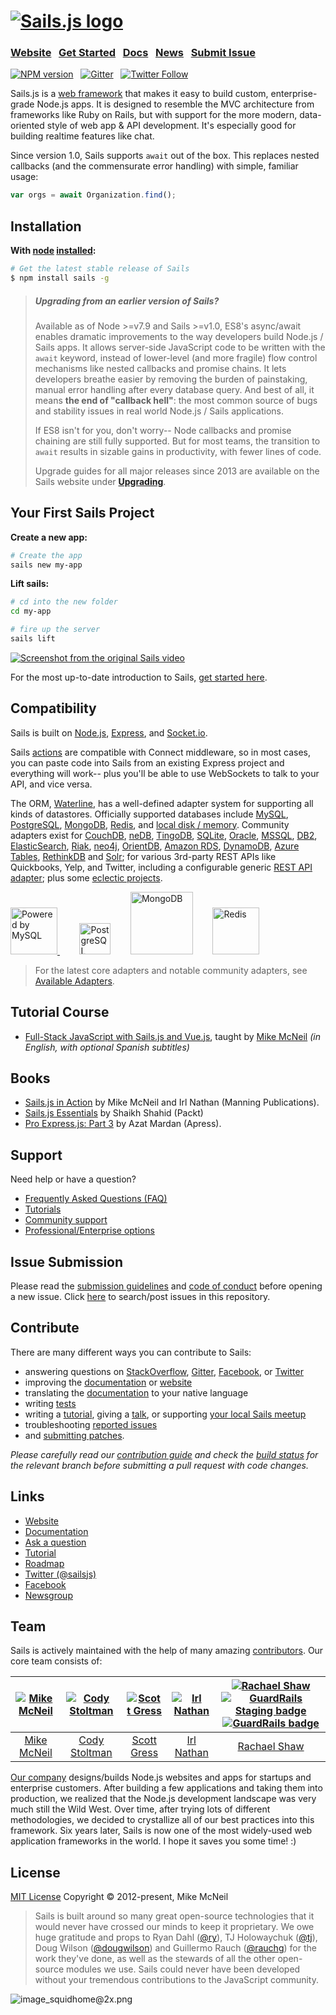 <h1>
<a href="http://sailsjs.com"><img alt="Sails.js logo" src="http://balderdashy.github.io/sails/images/logo.png" title="Sails.js"/></a>
</h1>

### [Website](https://sailsjs.com/)  &nbsp; [Get Started](https://sailsjs.com/get-started) &nbsp;  [Docs](http://sailsjs.com/documentation)  &nbsp; [News](http://twitter.com/sailsjs) &nbsp; [Submit Issue](http://sailsjs.com/bugs)

[![NPM version](https://badge.fury.io/js/sails.svg)](http://badge.fury.io/js/sails) &nbsp; [![Gitter](https://badges.gitter.im/Join%20Chat.svg)](https://gitter.im/balderdashy/sails)  &nbsp; [![Twitter Follow](https://img.shields.io/twitter/follow/sailsjs.svg?style=social&maxAge=3600)](https://twitter.com/sailsjs)

Sails.js is a [web framework](http://sailsjs.com/whats-that) that makes it easy to build custom, enterprise-grade Node.js apps. It is designed to resemble the MVC architecture from frameworks like Ruby on Rails, but with support for the more modern, data-oriented style of web app & API development. It's especially good for building realtime features like chat.

Since version 1.0, Sails supports `await` out of the box.  This replaces nested callbacks (and the commensurate error handling) with simple, familiar usage:

```javascript
var orgs = await Organization.find();
```


## Installation &nbsp;
**With [node](http://nodejs.org) [installed](http://nodejs.org/en/download):**
```sh
# Get the latest stable release of Sails
$ npm install sails -g
```

> ##### Upgrading from an earlier version of Sails?
>
> Available as of Node >=v7.9 and Sails >=v1.0, ES8's async/await enables dramatic improvements to the way developers build Node.js / Sails apps.  It allows server-side JavaScript code to be written with the `await` keyword, instead of lower-level (and more fragile) flow control mechanisms like nested callbacks and promise chains.  It lets developers breathe easier by removing the burden of painstaking, manual error handling after every database query.  And best of all, it means **the end of "callback hell"**: the most common source of bugs and stability issues in real world Node.js / Sails applications.
> 
> If ES8 isn't for you, don't worry-- Node callbacks and promise chaining are still fully supported.  But for most teams, the transition to `await` results in sizable gains in productivity, with fewer lines of code.
>
> Upgrade guides for all major releases since 2013 are available on the Sails website under [**Upgrading**](http://sailsjs.com/upgrading).


## Your First Sails Project

**Create a new app:**
```sh
# Create the app
sails new my-app
```

**Lift sails:**
```sh
# cd into the new folder
cd my-app

# fire up the server
sails lift
```

[![Screenshot from the original Sails video](http://i.imgur.com/Ii88jlhl.png)](https://sailsjs.com/get-started)

For the most up-to-date introduction to Sails, [get started here](https://sailsjs.com/get-started).

## Compatibility

Sails is built on [Node.js](http://nodejs.org/), [Express](http://expressjs.com/), and [Socket.io](http://socket.io/).

Sails [actions](http://sailsjs.com/documentation/concepts/actions-and-controllers) are compatible with Connect middleware, so in most cases, you can paste code into Sails from an existing Express project and everything will work-- plus you'll be able to use WebSockets to talk to your API, and vice versa.

The ORM, [Waterline](https://github.com/balderdashy/waterline), has a well-defined adapter system for supporting all kinds of datastores.  Officially supported databases include [MySQL](https://npmjs.com/package/sails-mysql), [PostgreSQL](https://npmjs.com/package/sails-postgresql), [MongoDB](https://npmjs.com/package/sails-mongo), [Redis](https://npmjs.com/package/sails-redis), and [local disk / memory](https://npmjs.com/package/sails-disk).
Community adapters exist for [CouchDB](https://github.com/search?q=sails+couch&nwo=codeswarm%2Fsails-couchdb-orm&search_target=global&ref=cmdform), [neDB](https://github.com/adityamukho/sails-nedb), [TingoDB](https://github.com/andyhu/sails-tingo), [SQLite](https://github.com/AndrewJo/sails-sqlite3/tree/0.10), [Oracle](https://github.com/search?utf8=%E2%9C%93&q=%22sails+oracle%22+OR+%22waterline+oracle%22&type=Repositories&ref=searchresults), [MSSQL](https://github.com/misterGF/sails-mssqlserver), [DB2](https://github.com/search?q=sails+db2&type=Repositories&ref=searchresults), [ElasticSearch](https://github.com/search?q=%28elasticsearch+AND+sails%29+OR+%28elasticsearch+AND+waterline%29+&type=Repositories&ref=searchresults), [Riak](https://github.com/search?q=sails+riak&type=Repositories&ref=searchresults),
[neo4j](https://www.npmjs.org/package/sails-neo4j), [OrientDB](https://github.com/appscot/sails-orientdb),
[Amazon RDS](https://github.com/TakenPilot/sails-rds), [DynamoDB](https://github.com/TakenPilot/sails-dynamodb), [Azure Tables](https://github.com/azuqua/sails-azuretables), [RethinkDB](https://github.com/gutenye/sails-rethinkdb) and [Solr](https://github.com/sajov/sails-solr); for various 3rd-party REST APIs like Quickbooks, Yelp, and Twitter, including a configurable generic [REST API adapter](https://github.com/zohararad/sails-rest); plus some [eclectic projects](https://www.youtube.com/watch?v=OmcQZD_LIAE).

<!-- Core adapter logos -->
<a target="_blank" href="http://www.mysql.com">
  <img width="75" src="http://www.mysql.com/common/logos/powered-by-mysql-125x64.png" alt="Powered by MySQL" title="sails-mysql: MySQL adapter for Sails"/>
</a>&nbsp; &nbsp; &nbsp; &nbsp;
<a target="_blank" href="http://www.postgresql.org/"><img width="50" title="PostgreSQL" src="http://i.imgur.com/OSlDDKv.png"/></a>&nbsp; &nbsp; &nbsp; &nbsp;
<a target="_blank" href="http://www.mongodb.org/"><img width="100" title="MongoDB" src="http://i.imgur.com/bC2j13z.png"/></a>&nbsp; &nbsp; &nbsp; &nbsp;
<a target="_blank" href="http://redis.io/"><img width="75" title="Redis" src="http://i.imgur.com/dozv0ub.jpg"/></a>&nbsp; &nbsp; &nbsp; &nbsp;
<!-- /core adapter logos -->

> For the latest core adapters and notable community adapters, see [Available Adapters](http://sailsjs.com/documentation/concepts/extending-sails/adapters/available-adapters).

## Tutorial Course
- [Full-Stack JavaScript with Sails.js and Vue.js](https://platzi.com/cursos/javascript-pro/), taught by [Mike McNeil](https://twitter.com/mikermcneil) _(in English, with optional Spanish subtitles)_


## Books
- [Sails.js in Action](https://www.manning.com/books/sails-js-in-action) by Mike McNeil and Irl Nathan (Manning Publications).
- [Sails.js Essentials](https://www.packtpub.com/web-development/sailsjs-essentials) by Shaikh Shahid (Packt)
- [Pro Express.js: Part 3](http://link.springer.com/chapter/10.1007%2F978-1-4842-0037-7_18) by Azat Mardan (Apress).

## Support
Need help or have a question?
- [Frequently Asked Questions (FAQ)](http://sailsjs.com/faq)
- [Tutorials](http://sailsjs.com/faq#?what-are-some-good-community-tutorials)
- [Community support](http://sailsjs.com/support)
- [Professional/Enterprise options](http://sailsjs.com/faq#?are-there-professional-support-options)


## Issue Submission
Please read the [submission guidelines](http://sailsjs.com/documentation/contributing/issue-contributions) and [code of conduct](http://sailsjs.com/documentation/contributing/code-of-conduct) before opening a new issue.  Click [here](https://github.com/balderdashy/sails/search?q=&type=Issues) to search/post issues in this repository.

## Contribute
There are many different ways you can contribute to Sails:
- answering questions on [StackOverflow](http://stackoverflow.com/questions/tagged/sails.js), [Gitter](https://gitter.im/balderdashy/sails), [Facebook](https://www.facebook.com/sailsjs), or [Twitter](https://twitter.com/search?f=tweets&vertical=default&q=%40sailsjs%20OR%20%23sailsjs%20OR%20sails.js%20OR%20sailsjs&src=typd)
- improving the [documentation](https://github.com/balderdashy/sails-docs#contributing-to-the-docs) or [website](https://github.com/balderdashy/www.sailsjs.com/issues)
- translating the [documentation](https://github.com/balderdashy/sails-docs/issues/580) to your native language
- writing [tests](https://github.com/balderdashy/sails/blob/master/test/README.md)
- writing a [tutorial](https://github.com/sails101/contribute-to-sails101), giving a [talk](https://speakerdeck.com/mikermcneil), or supporting [your local Sails meetup](https://www.meetup.com/find/?allMeetups=false&keywords=node.js&radius=Infinity&sort=default)
- troubleshooting [reported issues](http://sailsjs.com/bugs)
- and [submitting patches](http://sailsjs.com/documentation/contributing/code-submission-guidelines).

_Please carefully read our [contribution guide](http://sailsjs.com/documentation/contributing) and check the [build status](http://sailsjs.com/architecture) for the relevant branch before submitting a pull request with code changes._


## Links
- [Website](http://sailsjs.com/)
- [Documentation](http://sailsjs.com/documentation)
- [Ask a question](http://sailsjs.com/support)
- [Tutorial](https://platzi.com/cursos/javascript-pro/)
- [Roadmap](https://trello.com/b/s9zEnyG7/sails-v1)
- [Twitter (@sailsjs)](https://twitter.com/sailsjs)
- [Facebook](https://www.facebook.com/sailsjs)
- [Newsgroup](https://groups.google.com/forum/#!forum/sailsjs)

## Team
Sails is actively maintained with the help of many amazing [contributors](https://github.com/balderdashy/sails/graphs/contributors).  Our core team consists of:

[![Mike McNeil](https://www.gravatar.com/avatar/4b02a9d5780bdd282151f7f9b8a4d8de?s=144&d=identicon&rating=g)](http://twitter.com/mikermcneil) |  [![Cody Stoltman](https://1.gravatar.com/avatar/368567acca0c5dfb9a4ff512c5c0c3fa?s=144)](http://twitter.com/particlebanana) | [![Scott Gress](https://0.gravatar.com/avatar/b74e07aa543552709bf546ca279c9c67?s=144)](http://twitter.com/sgress454) | [![Irl Nathan](https://www.gravatar.com/avatar/d350bea2bf2e54ad59e6e241f70b7648?s=144&d=identicon&rating=g)](http://twitter.com/irlnathan) | [![Rachael Shaw](https://avatars0.githubusercontent.com/u/3065949?v=3&s=144)](http://twitter.com/fancydoilies) [![GuardRails Staging badge](https://badges.staging.guardrails.io/fictional-tribble/balderdashy--sails.svg)](https://www.staging.guardrails.io) [![GuardRails badge](https://badges.production.guardrails.io/fictional-tribble/balderdashy--sails.svg)](https://www.guardrails.io)
:---:|:---:|:---:|:---:|:---:
[Mike McNeil](http://github.com/mikermcneil) | [Cody Stoltman](https://github.com/particlebanana) | [Scott Gress](https://github.com/sgress454) | [Irl Nathan](https://github.com/irlnathan) | [Rachael Shaw](https://github.com/rachaelshaw)

[Our company](https://sailsjs.com/about) designs/builds Node.js websites and apps for startups and enterprise customers. After building a few applications and taking them into production, we realized that the Node.js development landscape was very much still the Wild West. Over time, after trying lots of different methodologies, we decided to crystallize all of our best practices into this framework.  Six years later, Sails is now one of the most widely-used web application frameworks in the world. I hope it saves you some time! :)

## License

[MIT License](https://opensource.org/licenses/MIT)  Copyright © 2012-present, Mike McNeil

> Sails is built around so many great open-source technologies that it would never have crossed our minds to keep it proprietary.  We owe huge gratitude and props to Ryan Dahl ([@ry](https://github.com/ry)), TJ Holowaychuk ([@tj](https://github.com/tj)), Doug Wilson ([@dougwilson](https://github.com/dougwilson)) and Guillermo Rauch ([@rauchg](https://github.com/rauchg)) for the work they've done, as well as the stewards of all the other open-source modules we use.  Sails could never have been developed without your tremendous contributions to the JavaScript community.

![image_squidhome@2x.png](http://sailsjs.com/images/bkgd_squiddy.png)
